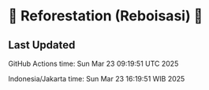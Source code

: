 
# 🌳 Reforestation (Reboisasi) 🌲

## Last Updated

GitHub Actions time: Sun Mar 23 09:19:51 UTC 2025

Indonesia/Jakarta time: Sun Mar 23 16:19:51 WIB 2025
